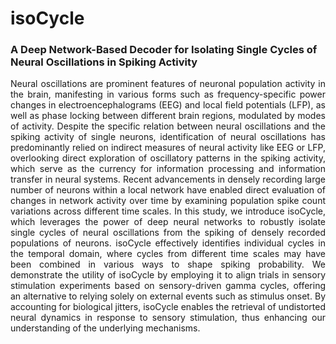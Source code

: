 # isoCycle
### A Deep Network-Based Decoder for Isolating Single Cycles of Neural Oscillations in Spiking Activity

<p align="justify">
Neural oscillations are prominent features of neuronal population activity in the brain, manifesting in various forms such as frequency-specific power changes in electroencephalograms (EEG) and local field potentials (LFP), as well as phase locking between different brain regions, modulated by modes of activity. Despite the specific relation between neural oscillations and the spiking activity of single neurons, identification of neural oscillations has predominantly relied on indirect measures of neural activity like EEG or LFP, overlooking direct exploration of oscillatory patterns in the spiking activity, which serve as the currency for information processing and information transfer in neural systems. Recent advancements in densely recording large number of neurons within a local network have enabled direct evaluation of changes in network activity over time by examining population spike count variations across different time scales. In this study, we introduce isoCycle, which leverages the power of deep neural networks to robustly isolate single cycles of neural oscillations from the spiking of densely recorded populations of neurons. isoCycle effectively identifies individual cycles in the temporal domain, where cycles from different time scales may have been combined in various ways to shape spiking probability. We demonstrate the utility of isoCycle by employing it to align trials in sensory stimulation experiments based on sensory-driven gamma cycles, offering an alternative to relying solely on external events such as stimulus onset. By accounting for biological jitters, isoCycle enables the retrieval of undistorted neural dynamics in response to sensory stimulation, thus enhancing our understanding of the underlying mechanisms.
</p>
